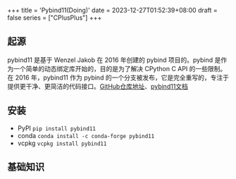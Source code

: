 +++
title = 'Pybind11(Doing)'
date = 2023-12-27T01:52:39+08:00
draft = false
series = ["CPlusPlus"]
+++

## 起源
pybind11 是基于 Wenzel Jakob 在 2016 年创建的 pybind 项目的。pybind 是作为一个简单的动态绑定库开始的，目的是为了解决 CPython C API 的一些限制。在 2016 年，pybind11 作为 pybind 的一个分支被发布，它是完全重写的，专注于提供更干净、更简洁的代码接口。[GitHub仓库地址](https://github.com/pybind/pybind11)、[pybind11文档](https://pybind11.readthedocs.io/en/stable/)

## 安装
- PyPI `pip install pybind11`
- conda `conda install -c conda-forge pybind11`
- vcpkg `vcpkg install pybind11`

## 基础知识